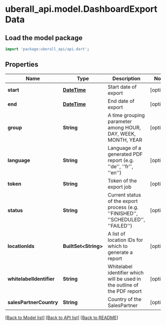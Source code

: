 # uberall_api.model.DashboardExportData

## Load the model package
```dart
import 'package:uberall_api/api.dart';
```

## Properties
Name | Type | Description | Notes
------------ | ------------- | ------------- | -------------
**start** | [**DateTime**](DateTime.md) | Start date of export | [optional] 
**end** | [**DateTime**](DateTime.md) | End date of export | [optional] 
**group** | **String** | A time grouping parameter among HOUR, DAY, WEEK, MONTH, YEAR | [optional] 
**language** | **String** | Language of a generated PDF report (e.g. ''de'', ''fr'', ''en'') | [optional] 
**token** | **String** | Token of the export job | [optional] 
**status** | **String** | Current status of the export process (e.g. ''FINISHED'', ''SCHEDULED'', ''FAILED'') | [optional] 
**locationIds** | **BuiltSet&lt;String&gt;** | A list of location IDs for which to generate a report | [optional] 
**whitelabelIdentifier** | **String** | Whitelabel identifier which will be used in the outline of the PDF report | [optional] 
**salesPartnerCountry** | **String** | Country of the SalesPartner | [optional] 

[[Back to Model list]](../README.md#documentation-for-models) [[Back to API list]](../README.md#documentation-for-api-endpoints) [[Back to README]](../README.md)



